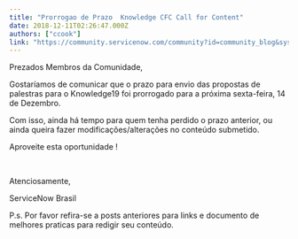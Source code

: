 ```yaml
---
title: "Prorrogao de Prazo  Knowledge CFC Call for Content"
date: 2018-12-11T02:26:47.000Z
authors: ["ccook"]
link: "https://community.servicenow.com/community?id=community_blog&sys_id=e95bf66ddbd2e34011762183ca9619bb"
---
```

<p>Prezados Membros da Comunidade, </p>
<p>Gostaríamos de comunicar que o prazo para envio das propostas de palestras para o Knowledge19 foi prorrogado para a próxima sexta-feira, 14 de Dezembro. </p>
<p>Com isso, ainda há tempo para quem tenha perdido o prazo anterior, ou ainda queira fazer modificações/alterações no conteúdo submetido. </p>
<p>Aproveite esta oportunidade !</p>
<p> </p>
<p>Atenciosamente, </p>
<p>ServiceNow Brasil </p>
<p>P.s. Por favor refira-se a posts anteriores para links e documento de melhores praticas para redigir seu conteúdo.</p>